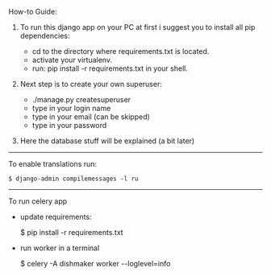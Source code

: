 How-to Guide:

1. To run this django app on your PC at first i suggest you to install all pip dependencies:
    - cd to the directory where requirements.txt is located.
    - activate your virtualenv.
    - run: pip install -r requirements.txt in your shell.
    
2. Next step is to create your own superuser:
    - ./manage.py createsuperuser
    - type in your login name
    - type in your email (can be skipped)
    - type in your password
    
3. Here the database stuff will be explained (a bit later)



--------
To enable translations run:

    $ django-admin compilemessages -l ru
    
-------
To run celery app

- update requirements:

      
    $ pip install -r requirements.txt
   

- run worker in a terminal

   
    $ celery -A dishmaker worker --loglevel=info